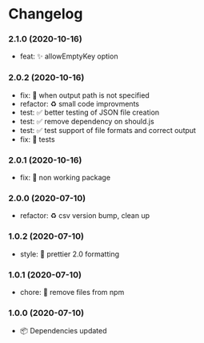 # Changelog

### 2.1.0 (2020-10-16)

- feat: ✨ allowEmptyKey option

### 2.0.2 (2020-10-16)

- fix: 🐛 when output path is not specified
- refactor: ♻️ small code improvments
- test: ✅ better testing of JSON file creation
- test: ✅ remove dependency on should.js
- test: ✅ test support of file formats and correct output
- fix: 🐛 tests

### 2.0.1 (2020-10-16)

- fix: 🐛 non working package

### 2.0.0 (2020-07-10)

- refactor: ♻️ csv version bump, clean up

### 1.0.2 (2020-07-10)

- style: 💄 prettier 2.0 formatting

### 1.0.1 (2020-07-10)

- chore: 🤖 remove files from npm

### 1.0.0 (2020-07-10)

- 📦 Dependencies updated
